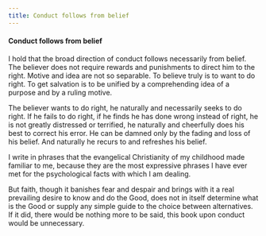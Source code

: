 ```yaml
---
title: Conduct follows from belief
---
```

#### Conduct follows from belief

I hold that the broad direction of conduct follows necessarily from
belief. The believer does not require rewards and punishments to direct
him to the right. Motive and idea are not so separable. To believe truly
is to want to do right. To get salvation is to be unified by a
comprehending idea of a purpose and by a ruling motive.

The believer wants to do right, he naturally and necessarily seeks to do
right. If he fails to do right, if he finds he has done wrong instead of
right, he is not greatly distressed or terrified, he naturally and
cheerfully does his best to correct his error. He can be damned only by
the fading and loss of his belief. And naturally he recurs to and
refreshes his belief.

I write in phrases that the evangelical Christianity of my childhood
made familiar to me, because they are the most expressive phrases I have
ever met for the psychological facts with which I am dealing.

But faith, though it banishes fear and despair and brings with it a real
prevailing desire to know and do the Good, does not in itself determine
what is the Good or supply any simple guide to the choice between
alternatives. If it did, there would be nothing more to be said, this
book upon conduct would be unnecessary.
